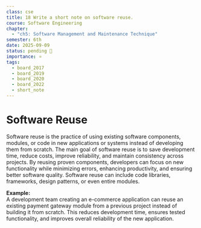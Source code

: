 ```yaml
---
class: cse
title: 18 Write a short note on software reuse.
course: Software Engineering
chapter:
  - "ch5: Software Management and Maintenance Technique"
semester: 6th
date: 2025-09-09
status: pending 🛑
importance: ⭐
tags:
  - board_2017
  - board_2019
  - board_2020
  - board_2022
  - short_note
---
```

# Software Reuse

Software reuse is the practice of using existing software components, modules, or code in new applications or systems instead of developing them from scratch. The main goal of software reuse is to save development time, reduce costs, improve reliability, and maintain consistency across projects. By reusing proven components, developers can focus on new functionality while minimizing errors, enhancing productivity, and ensuring better software quality. Software reuse can include code libraries, frameworks, design patterns, or even entire modules.

**Example:**  
A development team creating an e-commerce application can reuse an existing payment gateway module from a previous project instead of building it from scratch. This reduces development time, ensures tested functionality, and improves overall reliability of the new application.
